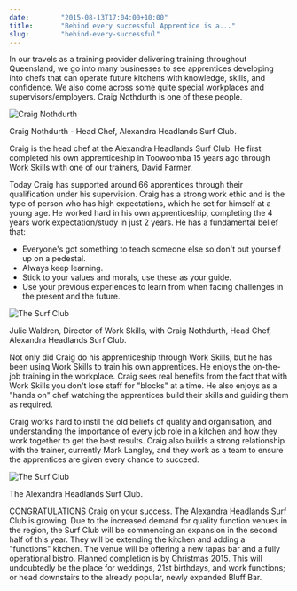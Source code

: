 ```yaml
---
date:        "2015-08-13T17:04:00+10:00"
title:       "Behind every successful Apprentice is a..."
slug:        "behind-every-successful"
---
```


In our travels as a training provider delivering training throughout Queensland, we go into many businesses to see apprentices developing into chefs that can operate future kitchens with knowledge, skills, and confidence. We also come across some quite special workplaces and supervisors/employers. Craig Nothdurth is one of these people.



<div class="imgcap">
    <div style="width:100%;">
        <img src="/news/images/JK9A1175.jpg" alt="Craig Nothdurth">
    </div>
    <div class="caption">
        <p>Craig Nothdurth - Head Chef, Alexandra Headlands Surf Club.</p>
    </div>
</div>


Craig is the head chef at the Alexandra Headlands Surf Club. He first completed his own apprenticeship in Toowoomba 15 years ago through Work Skills with one of our trainers, David Farmer.

Today Craig has supported around 66 apprentices through their qualification under his supervision. Craig has a strong work ethic and is the type of person who has high expectations, which he set for himself at a young age. He worked hard in his own apprenticeship, completing the 4 years work expectation/study in just 2 years. He has a fundamental belief that:

- Everyone's got something to teach someone else so don't put yourself up on a pedestal.
- Always keep learning.
- Stick to your values and morals, use these as your guide.
- Use your previous experiences to learn from when facing challenges in the present and the future.


<div class="imgcap">
    <div style="width:100%;">
        <img src="/news/images/JK9A1182.jpg" alt="The Surf Club">
    </div>
    <div class="caption">
        <p>Julie Waldren, Director of Work Skills, with Craig Nothdurth, Head Chef, Alexandra Headlands Surf Club.</p>
    </div>
</div>


Not only did Craig do his apprenticeship through Work Skills, but he has been using Work Skills to train his own apprentices. He enjoys the on-the-job training in the workplace. Craig sees real benefits from the fact that with Work Skills you don't lose staff for "blocks" at a time. He also enjoys as a "hands on" chef watching the apprentices build their skills and guiding them as required.

Craig works hard to instil the old beliefs of quality and organisation, and understanding the importance of every job role in a kitchen and how they work together to get the best results. Craig also builds a strong relationship with the trainer, currently Mark Langley, and they work as a team to ensure the apprentices are given every chance to succeed.



<div class="imgcap">
    <div style="width:100%;">
        <img src="/news/images/JK9A1165.jpg" alt="The Surf Club">
    </div>
    <div class="caption">
        <p>The Alexandra Headlands Surf Club.</p>
    </div>
</div>


CONGRATULATIONS Craig on your success. The Alexandra Headlands Surf Club is growing. Due to the increased demand for quality function venues in the region, the Surf Club will be commencing an expansion in the second half of this year. They will be extending the kitchen and adding a "functions" kitchen. The venue will be offering a new tapas bar and a fully operational bistro. Planned completion is by Christmas 2015. This will undoubtedly be the place for weddings, 21st birthdays, and work functions; or head downstairs to the already popular, newly expanded Bluff Bar.